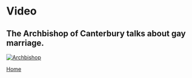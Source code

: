# Video

## The Archbishop of Canterbury talks about gay marriage.

[![Archbishop](https://i.ytimg.com/vi/jQ0HPND6_Yo/hqdefault.jpg?custom=true&w=336&h=188&stc=true&jpg444=true&jpgq=90&sp=68&sigh=vU_1qb8ahbxyWUcXb_PMRcZ7ph0)](https://www.youtube.com/watch?v=jQ0HPND6_Yo "Archbishop")

[Home](https://gwilly.github.io/Ladies-Almanack)
